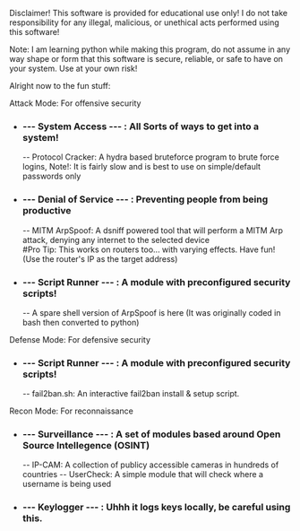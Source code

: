 Disclaimer! This software is provided for educational use only! I do not take responsibility for any illegal, malicious, or unethical acts performed using this software!

Note: I am learning python while making this program, do not assume in any way shape or form that this software is secure, reliable, or safe to have on your system. Use at your own risk!



Alright now to the fun stuff:

Attack Mode: For offensive security <br/>
-    ### --- System Access --- : All Sorts of ways to get into a system! <br/>
        -- Protocol Cracker: A hydra based bruteforce program to brute force logins, Note!: It is fairly slow and is best to use on simple/default passwords only 

-    ### --- Denial of Service --- : Preventing people from being productive <br/>
        -- MITM ArpSpoof: A dsniff powered tool that will perform a MITM Arp attack, denying any internet to the selected device  
            #Pro Tip: This works on routers too...  with varying effects. Have fun! (Use the router's IP as the target address) 

-    ### --- Script Runner --- : A module with preconfigured security scripts! <br/>
        -- A spare shell version of ArpSpoof is here (It was originally coded in bash then converted to python)
          

Defense Mode: For defensive security <br/>
-    ### --- Script Runner --- : A module with preconfigured security scripts! <br/>
        -- fail2ban.sh: An interactive fail2ban install & setup script.  

Recon Mode: For reconnaissance <br/>
-    ### --- Surveillance --- : A set of modules based around Open Source Intellegence (OSINT) <br/>
        -- IP-CAM: A collection of publicy accessible cameras in hundreds of countries 
        -- UserCheck: A simple module that will check where a username is being used 

-    ### --- Keylogger --- : Uhhh it logs keys locally, be careful using this. <br/>